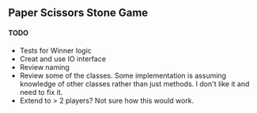 ## Paper Scissors Stone Game

#### TODO

* Tests for Winner logic
* Creat and use IO interface
* Review naming
* Review some of the classes. Some implementation is assuming knowledge of other classes rather than just methods. I don't like it and need to fix it.
* Extend to > 2 players? Not sure how this would work. 
